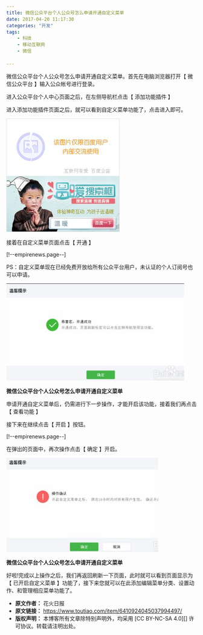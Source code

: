 ```yaml
---
title: 微信公众平台个人公众号怎么申请开通自定义菜单
date: 2017-04-20 11:17:30
categories: "开发"
tags:
	- 科技
	- 移动互联网
	- 微信

---
```


微信公众平台个人公众号怎么申请开通自定义菜单。首先在电脑浏览器打开【 微信公众平台 】输入公众帐号进行登录。

进入公众平台个人中心页面之后，在左侧导航栏点击【 添加功能插件 】

进入添加功能插件页面之后，就可以看到自定义菜单功能了，点击进入即可。

![微信公众平台个人公众号怎么申请开通自定义菜单][ZQAB-BQNA-M6NE.jpg]

接着在自定义菜单页面点击【 开通 】

\[!--empirenews.page--\]

PS：自定义菜单现在已经免费开放给所有公众平台用户，未认证的个人订阅号也可以申请。

![微信公众平台个人公众号怎么申请开通自定义菜单][3IYN-AF7V-YJQB.jpg]

**微信公众平台个人公众号怎么申请开通自定义菜单**

申请开通自定义菜单后，仍需进行下一步操作，才能开启该功能，接着我们再点击【 查看功能 】

接下来在继续点击【 开启 】按钮。

\[!--empirenews.page--\]

在弹出的页面中，再次操作点击【 确定 】开启。

![微信公众平台个人公众号怎么申请开通自定义菜单][IREM-N2A7-FVZB.jpg]

**微信公众平台个人公众号怎么申请开通自定义菜单**

好啦!完成以上操作之后，我们再返回刷新一下页面，此时就可以看到页面显示为【 已开启自定义菜单 】功能了，接下来您就可以在此添加编辑菜单分类、设置动作、和管理相应菜单功能了。


[ZQAB-BQNA-M6NE.jpg]: static/resources/crawler/ZQAB-BQNA-M6NE.jpg
[3IYN-AF7V-YJQB.jpg]: static/resources/crawler/3IYN-AF7V-YJQB.jpg
[IREM-N2A7-FVZB.jpg]: static/resources/crawler/IREM-N2A7-FVZB.jpg
 *  **原文作者：** 花火日报
 *  **原文链接：** https://www.toutiao.com/item/6410924045037994497/
 *  **版权声明：** 本博客所有文章除特别声明外，均采用 [CC BY-NC-SA 4.0][] 许可协议。转载请注明出处。
